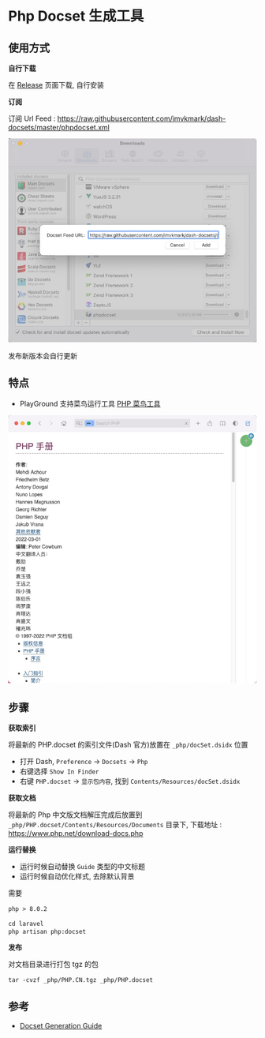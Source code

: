 # Php Docset 生成工具

## 使用方式

**自行下载**

在 [Release](./releases) 页面下载, 自行安装

**订阅**

订阅 Url Feed : https://raw.githubusercontent.com/imvkmark/dash-docsets/master/phpdocset.xml 

![img.png](_php/feed.png)

发布新版本会自行更新

## 特点

- PlayGround 支持菜鸟运行工具 [PHP 菜鸟工具](https://c.runoob.com/compile/1/)

![](./_php/preview.png)

## 步骤

**获取索引**

将最新的 PHP.docset 的索引文件(Dash 官方)放置在 `_php/docSet.dsidx` 位置

- 打开 Dash, `Preference` -> `Docsets` -> `Php`
- 右键选择 `Show In Finder`
- 右键 `PHP.docset` -> `显示包内容`, 找到 `Contents/Resources/docSet.dsidx`

**获取文档**

将最新的 Php 中文版文档解压完成后放置到 `_php/PHP.docset/Contents/Resources/Documents` 目录下, 下载地址 : https://www.php.net/download-docs.php

**运行替换**

- 运行时候自动替换 `Guide` 类型的中文标题
- 运行时候自动优化样式, 去除默认背景

需要

```
php > 8.0.2
```

```
cd laravel
php artisan php:docset
```

**发布**

对文档目录进行打包 tgz 的包

```
tar -cvzf _php/PHP.CN.tgz _php/PHP.docset
```

## 参考

- [Docset Generation Guide](https://kapeli.com/docsets)

